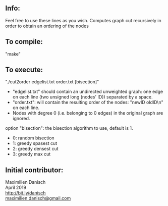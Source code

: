 
## Info:

Feel free to use these lines as you wish.
Computes graph cut recursively in order to obtain an ordering of the nodes

## To compile:

"make"

## To execute:

"./cut2order edgelist.txt order.txt [bisection]"
- "edgelist.txt" should contain an undirected unweighted graph: one edge on each line (two unsigned long (nodes' ID)) separated by a space.
- "order.txt": will contain the resulting order of the nodes: "newID oldID\n" on each line.
- Nodes with degree 0 (i.e. belonging to 0 edges) in the original graph are ignored.

option "bisection": the  bisection algorithm to use, default is 1.
- 0: random bisection
- 1: greedy spasest cut
- 2: greedy densest cut
- 3: greedy max cut

## Initial contributor:
Maximilien Danisch  
April 2019  
http://bit.ly/danisch  
maximilien.danisch@gmail.com
